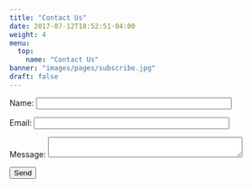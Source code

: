 ```yaml
---
title: "Contact Us"
date: 2017-07-12T18:52:51-04:00
weight: 4
menu:
  top:
    name: "Contact Us"
banner: "images/pages/subscribe.jpg"
draft: false
---
```


<form name="contact" netlify-honeypot="bot-field" action="/contact/thanks.html" netlify>
  <p style="display:none;">
    <label>Don’t fill this out: <input name="bot-field"></label>
  </p>
  <p>
    <label>Name: <input type="text" name="name" size="40" required></label>
  </p>
  <p>
    <label>Email: <input type="email" name="email" size="40" required></label>
  </p>
  <p>
    <label>Message: <textarea name="message" cols="40" required></textarea></label>
  </p>
  <p>
    <button type="submit">Send</button>
  </p>
</form>